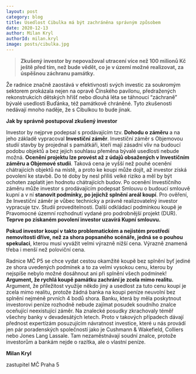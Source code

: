 ```yaml
---
layout: post
category: blog
title: Usedlost Cibulka má být zachráněna správným způsobem
date: 2020-12-13
author: Milan Kryl
authorId: milan.kryl
image: posts/cibulka.jpg
---
```


> **Zkušený investor by nepovažoval utracení více než 100 milionů Kč ještě před tím, než bude vědět, co je v území možné realizovat, za úspěšnou záchranu památky.**

Že radnice značně zaostává v efektivnosti svých investic za soukromým sektorem prokázala nejen na opravě Čínského pavilonu, předražených rekonstrukcích dětských hřišť nebo dlouhá léta se táhnoucí “záchraně” bývalé usedlosti Buďánka, též památkově chráněné. Tyto zkušenosti nedávají mnoho naděje, že s Cibulkou to bude jinak.

**Jak by správně postupoval zkušený investor**

Investor by nejprve podepsal s prodávajícím tzv. **Dohodu o záměru** a na jeho základě vypracoval **Investiční záměr**.
Investiční záměr s Objemovou studií stavby by projednal s památkáři, kteří mají zásadní vliv na budoucí podobu objektů a bez jejich souhlasu přeměna bývalé usedlosti nebude možná.
**Ocenění projektu lze provést až z údajů obsažených v Investičním záměru a Objemové studii**. Taková cena je vyšší než pouhé ocenění chátrajících objektů na místě, a proto ke koupi může dojít, až investor získá povolení ke stavbě. Do té doby by nesl příliš velké riziko a měl by být ochoten zaplatit jen hodnotu chátrajících budov.
Po ocenění Investičního záměru může investor s prodávajícím podepsat Smlouvu o budoucí smlouvě kupní a v ní **stanovit podmínky, po jejichž splnění areál koupí**.
Pro ověření, že Investiční záměr je vůbec technicky a právně realizovatelný investor vypracuje tzv. Studii proveditelnosti. Další odkládací podmínkou koupě je Pravomocné územní rozhodnutí vydané pro podrobnější projekt (DUR). **Teprve po získaném povolení investor uzavírá Kupní smlouvu.**

**Pokud investor koupí v takto problematickém a nejistém prostředí nemovitosti dříve, než za shora popsaného scénáře, jedná se o pouhou spekulaci**, kterou musí vyvážit velmi výrazně nižší cena. Výrazně znamená třeba i menší než poloviční cena. 

Radnice MČ P5 se chce vydat cestou okamžité koupě bez splnění byť jediné ze shora uvedených podmínek a to za velmi vysokou cenu, kterou by nejspíše nebylo možné dosáhnout ani při splnění všech podmínek! **Argument, že rychlá koupě památku zachrání je zcela mimo realitu.** Argument, že příležitost využije někdo jiný a usedlost za tuto cenu koupí je zcela mimo realitu, protože žádná banka na koupi peníze neuvolní bez splnění nejméně prvních 4 bodů shora. Banku, která by měla poskytnout investorovi peníze rozhodně nebude zajímat posudek soudního znalce oceňující neexistující záměr. Na znalecké posudky zkrachovaly téměř všechny banky v devadesátých letech. Proto v takových případech dávají přednost expertízám posuzujícím návratnost investice, které u nás provádí jen pár poradenských společností jako je  Cushmann & Wakefield,  Colliers nebo Jones Lang Lassale. Tam nezaměstnávají soudní znalce, protože investorům a bankám nejde o razítka, ale o vlastní peníze.


**Milan Kryl**

zastupitel MČ Praha 5
